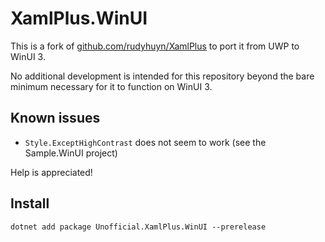 # XamlPlus.WinUI

This is a fork of [github.com/rudyhuyn/XamlPlus](https://github.com/rudyhuyn/XamlPlus) to port it from UWP to WinUI 3.

No additional development is intended for this repository beyond the bare minimum necessary for it to function on WinUI 3.

## Known issues

- `Style.ExceptHighContrast` does not seem to work (see the Sample.WinUI project)

Help is appreciated!

## Install

```
dotnet add package Unofficial.XamlPlus.WinUI --prerelease
```